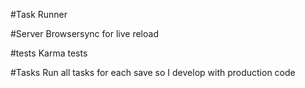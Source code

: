 #Task Runner

#Server
Browsersync for live reload

#tests
Karma tests

#Tasks
Run all tasks for each save so I develop with production code
